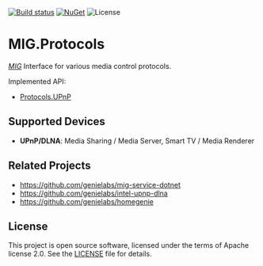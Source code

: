 [![Build status](https://ci.appveyor.com/api/projects/status/iiojfd47ba8xycdo?svg=true)](https://ci.appveyor.com/project/genemars/mig-protocols)
[![NuGet](https://img.shields.io/nuget/v/MIG.Protocols.svg)](https://www.nuget.org/packages/MIG.Protocols/)
![License](https://img.shields.io/github/license/genielabs/mig-protocols.svg)

# MIG.Protocols

*[MIG](https://github.com/genielabs/mig-service-dotnet)* Interface for various media control protocols.

Implemented API:
- [Protocols.UPnP](https://genielabs.github.io/HomeGenie/api/mig/mig_api_upnp.html)

## Supported Devices

- **UPnP/DLNA**: Media Sharing / Media Server, Smart TV / Media Renderer

## Related Projects

- https://github.com/genielabs/mig-service-dotnet
- https://github.com/genielabs/intel-upnp-dlna
- https://github.com/genielabs/homegenie

## License

This project is open source software, licensed under the terms of Apache license 2.0. See the [LICENSE](LICENSE) file for details.
